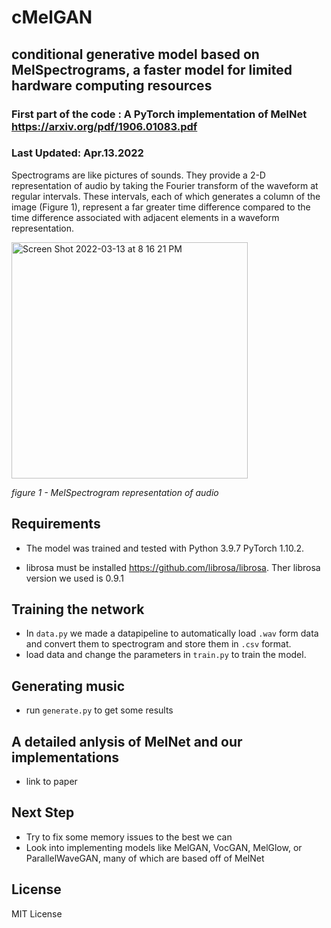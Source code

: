 #   cMelGAN
## conditional generative model based on MelSpectrograms, a faster model for limited hardware computing resources

### First part of the code : A PyTorch implementation of MelNet https://arxiv.org/pdf/1906.01083.pdf

### Last Updated: Apr.13.2022

Spectrograms are like pictures of sounds. They provide a 2-D representation of audio by taking the Fourier transform of the waveform at regular intervals. These intervals, each of which generates a column of the image (Figure 1), represent a far greater time difference compared to the time difference associated with adjacent elements in a waveform representation.

<img width="378" alt="Screen Shot 2022-03-13 at 8 16 21 PM" src="https://user-images.githubusercontent.com/57376402/158085731-f15047ea-f4cd-4d7e-b08e-950f96935107.png">

*figure 1 - MelSpectrogram representation of audio*

## Requirements
- The model was trained and tested with Python 3.9.7 PyTorch 1.10.2.

- librosa must be installed https://github.com/librosa/librosa. Ther librosa version we used is 0.9.1

## Training the network
- In `data.py` we made a datapipeline to automatically load `.wav` form data and convert them to spectrogram and store them in `.csv` format.
- load data and change the parameters in `train.py` to train the model.

## Generating music 
- run `generate.py` to get some results

## A detailed anlysis of MelNet and our implementations 
- link to paper

## Next Step
-  Try to fix some memory issues to the best we can
-  Look into implementing models like MelGAN, VocGAN, MelGlow, or ParallelWaveGAN, many of which are based off of MelNet
## License 
MIT License
